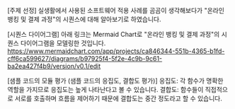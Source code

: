 [주제 선정]
실생활에서 사용된 소프트웨어 적용 사례를 곰곰이 생각해보다가 "온라인 뱅킹 및 결제 과정"의 시퀀스에 대해 알아보기로 하였습니다.

[시퀀스 다이어그램]
아래 링크는 Mermaid Chart로 "온라인 뱅킹 및 결제 과정"의 시퀀스 다이어그램을 모델링한 것입니다.
https://www.mermaidchart.com/app/projects/ca846344-551b-4365-b1fd-cff6ca599627/diagrams/b97925f4-5f2e-4c9b-9c61-ba2ea427f4b9/version/v0.1/edit

[샘플 코드의 모듈 평가 (샘플 코드의 응집도, 결합도 평가)]
응집도: 각 함수가 명확한 역할을 가지므로 응집도는 높게 나타난다고 볼 수 있습니다.
결합도: 함수들이 직접적으로 서로를 호출하며 흐름을 제어하기 때문에 결합도는 중간 정도라고 할 수 있습니다.
